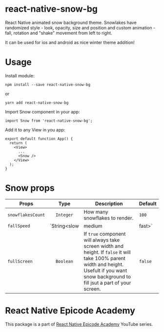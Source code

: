 # react-native-snow-bg
React Native animated snow background theme. Snowlakes have randomized style - look, opacity, size and position and custom animation - fall, rotation and "shake" movement from left to right.

It can be used for ios and android as nice winter theme addition!

# Usage
Install module:
```
npm install --save react-native-snow-bg
```

or

```
yarn add react-native-snow-bg
```

Import Snow component in your app:
```
import Snow from 'react-native-snow-bg';
```

Add it to any View in you app:
```
export default function App() {
  return (
    <View>
      ...
      <Snow />
    </View>
  );
}
```

# Snow props
| Props                | Type          | Description  | Default      |
| --------------------- |:-------------:| ------------ | ------------ |
| `snowflakesCount` | `Integer`     | How many snowflakes to render.      |`100` |
| `fallSpeed`  | `String<slow | medium | fast>`     | How fast snowflakes will fall.| `medium`         |
| `fullScreen`    | `Boolean`     | If `true` component will always take screen width and height. If `false` it will take 100% parent width and height. Usefult if  you want snow background to fill jsut a part of your screen.      | `false` |

# React Native Epicode Academy
This package is a part of [React Native Epicode Academy](https://www.youtube.com/channel/UCjeodJlopQe4b91Y-uS18Ow) YouTube series.